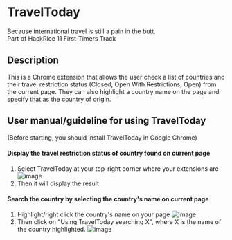 # TravelToday
Because international travel is still a pain in the butt.<br> Part of HackRice 11 First-Timers Track

## Description
This is a Chrome extension that allows the user check a list of countries and their travel restriction status (Closed, Open With Restrictions, Open) from the current page. They can also highlight a country name on the page and specify that as the country of origin.

## User manual/guideline for using TravelToday
(Before starting, you should install TravelToday in Google Chrome)
#### Display the travel restriction status of country found on current page
1) Select TravelToday at your top-right corner where your extensions are <br>
![image](https://user-images.githubusercontent.com/80609325/133921738-23fc5613-ecdb-41f1-85a1-cf5bc7eca3f6.png)
2) Then it will display the result

#### Search the country by selecting the country's name on current page
1) Highlight/right click the country's name on your page
![image](https://user-images.githubusercontent.com/80609325/133921659-42fb115c-ee78-470f-a8b6-e7c25e1d58f9.png)
2) Then click on "Using TravelToday searching X", where X is the name of the country highlighted.
![image](https://user-images.githubusercontent.com/80609325/133921648-fedf4c82-376d-4844-93c6-870666ae7a1b.png)

